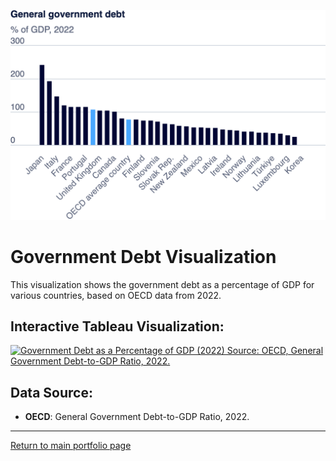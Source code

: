 ![Government Debt Chart](export-2024-09-09T20_05_33.409Z.png)

# Government Debt Visualization

This visualization shows the government debt as a percentage of GDP for various countries, based on OECD data from 2022.

## Interactive Tableau Visualization:

<div class='tableauPlaceholder' id='viz1725916286512' style='position: relative'>
  <noscript>
    <a href='#'>
      <img alt='Government Debt as a Percentage of GDP (2022) Source: OECD, General Government Debt-to-GDP Ratio, 2022.' 
           src='https://public.tableau.com/static/images/Bo/Book1_17259162460720/OECD-Debt-to-GDPRatiobyCountry/1_rss.png' 
           style='border: none' />
    </a>
  </noscript>
  <object class='tableauViz' style='display:none;'>
    <param name='host_url' value='https%3A%2F%2Fpublic.tableau.com%2F' />
    <param name='embed_code_version' value='3' />
    <param name='site_root' value='' />
    <param name='name' value='Book1_17259162460720/OECD-Debt-to-GDPRatiobyCountry' />
    <param name='tabs' value='no' />
    <param name='toolbar' value='yes' />
    <param name='static_image' value='https://public.tableau.com/static/images/Bo/Book1_17259162460720/OECD-Debt-to-GDPRatiobyCountry/1.png' />
    <param name='animate_transition' value='yes' />
    <param name='display_static_image' value='yes' />
    <param name='display_spinner' value='yes' />
    <param name='display_overlay' value='yes' />
    <param name='display_count' value='yes' />
    <param name='language' value='en-US' />
    <param name='filter' value='publish=yes' />
  </object>
</div>

<script type='text/javascript'>
  var divElement = document.getElementById('viz1725916286512');
  var vizElement = divElement.getElementsByTagName('object')[0];
  vizElement.style.width='100%';
  vizElement.style.height=(divElement.offsetWidth * 0.75) + 'px';
  var scriptElement = document.createElement('script');
  scriptElement.src = 'https://public.tableau.com/javascripts/api/viz_v1.js';
  vizElement.parentNode.insertBefore(scriptElement, vizElement);
</script>

## Data Source:
- **OECD**: General Government Debt-to-GDP Ratio, 2022.

---

[Return to main portfolio page](readme.md)
